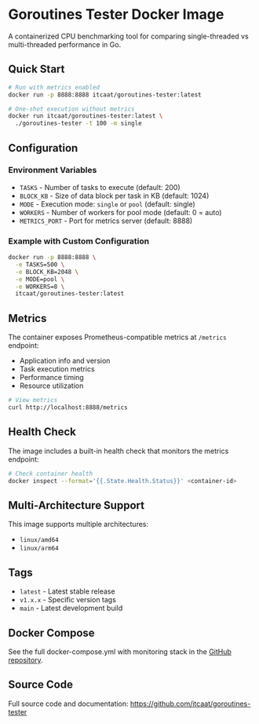 # Goroutines Tester Docker Image

A containerized CPU benchmarking tool for comparing single-threaded vs multi-threaded performance in Go.

## Quick Start

```bash
# Run with metrics enabled
docker run -p 8888:8888 itcaat/goroutines-tester:latest

# One-shot execution without metrics
docker run itcaat/goroutines-tester:latest \
  ./goroutines-tester -t 100 -m single
```

## Configuration

### Environment Variables

- `TASKS` - Number of tasks to execute (default: 200)
- `BLOCK_KB` - Size of data block per task in KB (default: 1024)
- `MODE` - Execution mode: `single` or `pool` (default: single)
- `WORKERS` - Number of workers for pool mode (default: 0 = auto)
- `METRICS_PORT` - Port for metrics server (default: 8888)

### Example with Custom Configuration

```bash
docker run -p 8888:8888 \
  -e TASKS=500 \
  -e BLOCK_KB=2048 \
  -e MODE=pool \
  -e WORKERS=8 \
  itcaat/goroutines-tester:latest
```

## Metrics

The container exposes Prometheus-compatible metrics at `/metrics` endpoint:

- Application info and version
- Task execution metrics
- Performance timing
- Resource utilization

```bash
# View metrics
curl http://localhost:8888/metrics
```

## Health Check

The image includes a built-in health check that monitors the metrics endpoint:

```bash
# Check container health
docker inspect --format='{{.State.Health.Status}}' <container-id>
```

## Multi-Architecture Support

This image supports multiple architectures:
- `linux/amd64`
- `linux/arm64`

## Tags

- `latest` - Latest stable release
- `v1.x.x` - Specific version tags
- `main` - Latest development build

## Docker Compose

See the full docker-compose.yml with monitoring stack in the [GitHub repository](https://github.com/itcaat/goroutines-tester).

## Source Code

Full source code and documentation: https://github.com/itcaat/goroutines-tester
